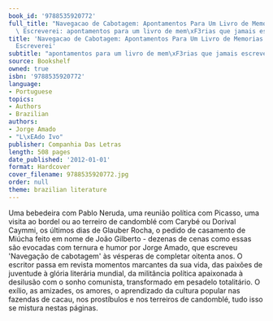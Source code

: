 ```yaml
---
book_id: '9788535920772'
full_title: "Navegacao de Cabotagem: Apontamentos Para Um Livro de Memorias Que Jamais\
  \ Escreverei: apontamentos para um livro de mem\xF3rias que jamais escreverei"
title: 'Navegacao de Cabotagem: Apontamentos Para Um Livro de Memorias Que Jamais
  Escreverei'
subtitle: "apontamentos para um livro de mem\xF3rias que jamais escreverei"
source: Bookshelf
owned: true
isbn: '9788535920772'
language:
- Portuguese
topics:
- Authors
- Brazilian
authors:
- Jorge Amado
- "L\xEAdo Ivo"
publisher: Companhia Das Letras
length: 508 pages
date_published: '2012-01-01'
format: Hardcover
cover_filename: 9788535920772.jpg
order: null
theme: brazilian literature
---
```

Uma bebedeira com Pablo Neruda, uma reunião política com Picasso, uma visita ao bordel ou ao terreiro de candomblé com Carybé ou Dorival Caymmi, os últimos dias de Glauber Rocha, o pedido de casamento de Miúcha feito em nome de João Gilberto - dezenas de cenas como essas são evocadas com ternura e humor por Jorge Amado, que escreveu 'Navegação de cabotagem' às vésperas de completar oitenta anos. O escritor passa em revista momentos marcantes da sua vida, das paixões de juventude à glória literária mundial, da militância política apaixonada à desilusão com o sonho comunista, transformado em pesadelo totalitário. O exílio, as amizades, os amores, o aprendizado da cultura popular nas fazendas de cacau, nos prostíbulos e nos terreiros de candomblé, tudo isso se mistura nestas páginas.
